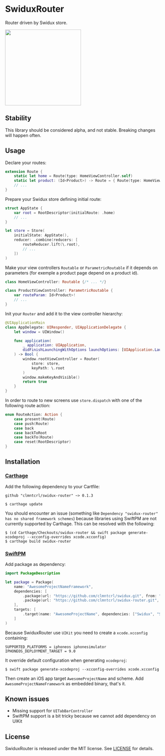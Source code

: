 # SwiduxRouter
Router driven by Swidux store.

<img src="http://clmntcrl.io/images/.github/swidux-router/swidux-router-in-action.gif#1" width="247" />

## Stability

This library should be considered alpha, and not stable. Breaking changes will happen often.

## Usage

Declare your routes:

```swift
extension Route {
    static let home = Route(type: HomeViewController.self)
    static let product: (Id<Product>) -> Route = { Route(type: HomeViewController.self, routeParam: $0) }
    // ...
}
```

Prepare your Swidux store defining initial route:

```swift
struct AppState {
    var root = RootDescriptor(initialRoute: .home)
    // ...
}

let store = Store(
    initialState: AppState(),
    reducer: .combine(reducers: [
        routeReducer.lift(\.root),
        // ...
    ])
)
```

Make your view controllers `Routable` or `ParametricRoutable` if it depends on parameters (for exemple a product page depend on a product id).

```swift
class HomeViewController: Routable {/* ... */}

class ProductViewController: ParametricRoutable {
    var routeParam: Id<Product>!
    // ...
}
```

Init your `Router` and add it to the view controller hierarchy:

```swift
@UIApplicationMain
class AppDelegate: UIResponder, UIApplicationDelegate {
    let window = UIWindow()

    func application(
        _ application: UIApplication,
        didFinishLaunchingWithOptions launchOptions: [UIApplication.LaunchOptionsKey: Any]?
    ) -> Bool {
        window.rootViewController = Router(
            store: store,
            keyPath: \.root
        )
        window.makeKeyAndVisible()
        return true
    }
}
```

In order to route to new screens use `store.dispatch` with one of the following route action:  

```swift
enum RouteAction: Action {
    case present(Route)
    case push(Route)
    case back
    case backToRoot
    case backTo(Route)
    case reset(RootDescriptor)
}
```

## Installation

### [Carthage](https://github.com/Carthage/Carthage)

Add the following dependency to your Cartfile:

```
github "clmntcrl/swidux-router" ~> 0.1.3
```

```
$ carthage update
```

You should encounter an issue (something like `Dependency "swidux-router" has no shared framework schemes`) because libraries using SwiftPM are not currently supported by Carthage. This can be resolved with the following: 

```
$ (cd Carthage/Checkouts/swidux-router && swift package generate-xcodeproj --xcconfig-overrides xcode.xcconfig)
$ carthage build swidux-router
```

### [SwiftPM](https://github.com/apple/swift-package-manager)

Add package as dependency:

```swift
import PackageDescription

let package = Package(
    name: "AwesomeProjectNameFramework",
    dependencies: [
        .package(url: "https://github.com/clmntcrl/swidux.git", from: "0.1.1"),
        .package(url: "https://github.com/clmntcrl/swidux-router.git", from: "0.1.2"),
    ],
    targets: [
        .target(name: "AwesomeProjectName", dependencies: ["Swidux", "SwiduxRouter"])
    ]
)
```

Because SwiduxRouter use `UIKit` you need to create a `xcode.xcconfig` containing:

```
SUPPORTED_PLATFORMS = iphoneos iphonesimulator
IPHONEOS_DEPLOYMENT_TARGET = 9.0
```

It override default configuration when generating `xcodeproj`:

```
$ swift package generate-xcodeproj --xcconfig-overrides xcode.xcconfig
```

Then create an iOS app target `AwesomeProjectName` and scheme. Add `AwesomeProjectNameFramework` as embedded binary, that's it.

## Known issues

- Missing support for `UITabBarController`
- SwiftPM support is a bit tricky because we cannot add dependency on UIKit

## License

SwiduxRouter is released under the MIT license. See [LICENSE](LICENSE]) for details.
